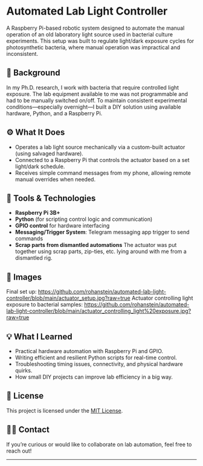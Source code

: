 # Automated Lab Light Controller

A Raspberry Pi-based robotic system designed to automate the manual operation of an old laboratory light source used in bacterial culture experiments. This setup was built to regulate light/dark exposure cycles for photosynthetic bacteria, where manual operation was impractical and inconsistent.

## 🧪 Background

In my Ph.D. research, I work with bacteria that require controlled light exposure. The lab equipment available to me was not programmable and had to be manually switched on/off. To maintain consistent experimental conditions—especially overnight—I built a DIY solution using available hardware, Python, and a Raspberry Pi.

## ⚙️ What It Does

- Operates a lab light source mechanically via a custom-built actuator (using salvaged hardware).
- Connected to a Raspberry Pi that controls the actuator based on a set light/dark schedule.
- Receives simple command messages from my phone, allowing remote manual overrides when needed.

## 🧰 Tools & Technologies

- **Raspberry Pi 3B+**
- **Python** (for scripting control logic and communication)
- **GPIO control** for hardware interfacing
- **Messaging/Trigger System**: Telegram messaging app trigger to send commands
- **Scrap parts from dismantled automations** The actuator was put together using scrap parts, zip-ties, etc. lying around with me from a dismantled rig. 

## 📸 Images
Final set up: https://github.com/rohanstein/automated-lab-light-controller/blob/main/actuator_setup.jpg?raw=true
Actuator controlling light exposure to bacterial samples: https://github.com/rohanstein/automated-lab-light-controller/blob/main/actuator_controlling_light%20exposure.jpg?raw=true

## 💡 What I Learned

- Practical hardware automation with Raspberry Pi and GPIO.
- Writing efficient and resilient Python scripts for real-time control.
- Troubleshooting timing issues, connectivity, and physical hardware quirks.
- How small DIY projects can improve lab efficiency in a big way.

## 📄 License

This project is licensed under the [MIT License](LICENSE).

## 🙋‍♂️ Contact

If you’re curious or would like to collaborate on lab automation, feel free to reach out!

---

